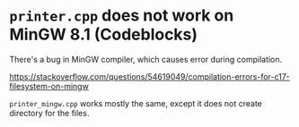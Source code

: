 # `printer.cpp` does not work on MinGW 8.1 (Codeblocks)

There's a bug in MinGW compiler, which causes error during compilation.

https://stackoverflow.com/questions/54619049/compilation-errors-for-c17-filesystem-on-mingw

`printer_mingw.cpp` works mostly the same, except it does not create directory for the files.
